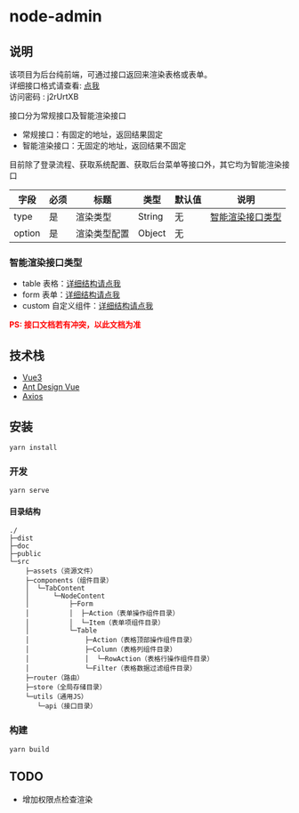# node-admin

## 说明
该项目为后台纯前端，可通过接口返回来渲染表格或表单。<br>
详细接口格式请查看: [点我](https://www.apifox.cn/apidoc/shared-ea187bc5-eb07-4f55-b1ac-00c684f01ba5) <br>
访问密码 : j2rUrtXB<br>

接口分为常规接口及智能渲染接口
- 常规接口：有固定的地址，返回结果固定
- 智能渲染接口：无固定的地址，返回结果不固定

目前除了登录流程、获取系统配置、获取后台菜单等接口外，其它均为智能渲染接口

| 字段     | 必须  | 标题     | 类型     | 默认值 | 说明            |
|--------|-----|--------|--------|-----|---------------|
| type   | 是   | 渲染类型   | String | 无   | [智能渲染接口类型](#智能渲染接口类型) |
| option | 是   | 渲染类型配置 | Object | 无   |               |

### 智能渲染接口类型
- table 表格：[详细结构请点我](./doc/Table.md)
- form 表单：[详细结构请点我](./doc/Form.md)
- custom 自定义组件：[详细结构请点我](./doc/Custom.md)

<span style="color:red;font-weight:bold;">PS: 接口文档若有冲突，以此文档为准<span>

## 技术栈

- [Vue3](https://v3.cn.vuejs.org/)
- [Ant Design Vue](https://antdv.com/)
- [Axios](http://www.axios-js.com/)

## 安装
```
yarn install
```

### 开发
```
yarn serve
```

#### 目录结构
```tree
./
├─dist
├─doc
├─public
└─src
    ├─assets（资源文件）
    ├─components（组件目录）
    │  └─TabContent
    │      └─NodeContent
    │          ├─Form
    │          │  ├─Action（表单操作组件目录）
    │          │  └─Item（表单项组件目录）
    │          └─Table
    │              ├─Action（表格顶部操作组件目录）
    │              ├─Column（表格列组件目录）
    │              │  └─RowAction（表格行操作组件目录）
    │              └─Filter（表格数据过滤组件目录）
    ├─router（路由）
    ├─store（全局存储目录）
    └─utils（通用JS）
       └─api（接口目录）
```
### 构建
```
yarn build
```

## TODO

- 增加权限点检查渲染

